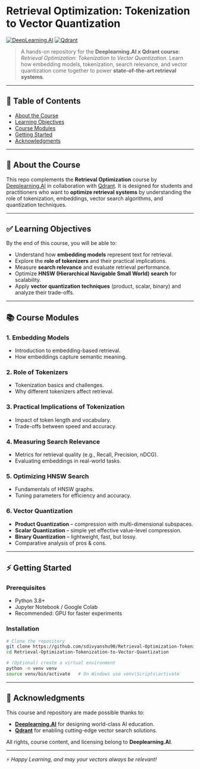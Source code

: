 # Retrieval Optimization: Tokenization to Vector Quantization

[![DeepLearning.AI](https://img.shields.io/badge/Powered%20By-DeepLearning.AI-blueviolet?logo=ai)](https://www.deeplearning.ai/)
[![Qdrant](https://img.shields.io/badge/Vector%20Search-Qdrant-orange?logo=qdrant)](https://qdrant.tech/)

> A hands-on repository for the **Deeplearning.AI x Qdrant course**: *Retrieval Optimization: Tokenization to Vector Quantization*.
> Learn how embedding models, tokenization, search relevance, and vector quantization come together to power **state-of-the-art retrieval systems**.

---

## 📖 Table of Contents

* [About the Course](#about-the-course)
* [Learning Objectives](#learning-objectives)
* [Course Modules](#course-modules)
* [Getting Started](#getting-started)
* [Acknowledgments](#acknowledgments)

---

## 🎯 About the Course

This repo complements the **Retrieval Optimization** course by [Deeplearning.AI](https://www.deeplearning.ai/) in collaboration with [Qdrant](https://qdrant.tech/).
It is designed for students and practitioners who want to **optimize retrieval systems** by understanding the role of tokenization, embeddings, vector search algorithms, and quantization techniques.

---

## ✅ Learning Objectives

By the end of this course, you will be able to:

* Understand how **embedding models** represent text for retrieval.
* Explore the **role of tokenizers** and their practical implications.
* Measure **search relevance** and evaluate retrieval performance.
* Optimize **HNSW (Hierarchical Navigable Small World) search** for scalability.
* Apply **vector quantization techniques** (product, scalar, binary) and analyze their trade-offs.

---

## 📚 Course Modules

### 1. Embedding Models

* Introduction to embedding-based retrieval.
* How embeddings capture semantic meaning.

### 2. Role of Tokenizers

* Tokenization basics and challenges.
* Why different tokenizers affect retrieval.

### 3. Practical Implications of Tokenization

* Impact of token length and vocabulary.
* Trade-offs between speed and accuracy.

### 4. Measuring Search Relevance

* Metrics for retrieval quality (e.g., Recall, Precision, nDCG).
* Evaluating embeddings in real-world tasks.

### 5. Optimizing HNSW Search

* Fundamentals of HNSW graphs.
* Tuning parameters for efficiency and accuracy.

### 6. Vector Quantization

* **Product Quantization** – compression with multi-dimensional subspaces.
* **Scalar Quantization** – simple yet effective value-level compression.
* **Binary Quantization** – lightweight, fast, but lossy.
* Comparative analysis of pros & cons.

---

## ⚡ Getting Started

### Prerequisites

* Python 3.8+
* Jupyter Notebook / Google Colab
* Recommended: GPU for faster experiments

### Installation

```bash
# Clone the repository
git clone https://github.com/sdivyanshu90/Retrieval-Optimization-Tokenization-to-Vector-Quantization.git
cd Retrieval-Optimization-Tokenization-to-Vector-Quantization

# (Optional) create a virtual environment
python -m venv venv
source venv/bin/activate   # On Windows use venv\Scripts\activate
```

---

## 🙌 Acknowledgments

This course and repository are made possible thanks to:

* [**Deeplearning.AI**](https://www.deeplearning.ai/) for designing world-class AI education.
* [**Qdrant**](https://qdrant.tech/) for enabling cutting-edge vector search solutions.

All rights, course content, and licensing belong to **Deeplearning.AI**.

---

⚡ *Happy Learning, and may your vectors always be relevant!*
